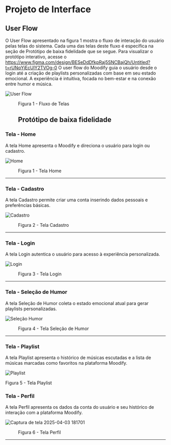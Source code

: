 
# Projeto de Interface

## User Flow
O User Flow apresentado na figura 1 mostra o fluxo de interação do usuário pelas telas do sistema. Cada uma das telas deste fluxo é específica na seção de Protótipo de baixa fidelidade que se segue. Para visualizar o protótipo interativo, acesse o https://www.figma.com/design/BESeDdDfkpRaj5SNCBajQh/Untitled?t=rUNqYjEcUlY2TVOg-0
O user flow do Moodify guia o usuário desde o login até a criação de playlists personalizadas com base em seu estado emocional. A experiência é intuitiva, focada no bem-estar e na conexão entre humor e música.

![User Flow](https://github.com/user-attachments/assets/c9a0d77b-cbdb-4fd4-af69-f813823b9c4c)


<figure> 
    <figcaption>Figura 1 - Fluxo de Telas

## Protótipo de baixa fidelidade

</figure> 

<h3><b>Tela - Home </b></h3>
<p> A tela Home apresenta o Moodify e direciona o usuário para login ou cadastro. </p>
  
![Home](https://github.com/user-attachments/assets/63f47235-1bdd-42c4-bdb2-fbe4a0836b6b)

<figure> 
  <figcaption>Figura 1 - Tela Home
</figure> 
<hr>

<h3><b>Tela - Cadastro </b></h3>
<p> A tela Cadastro permite criar uma conta inserindo dados pessoais e preferências básicas. </p>
  
![Cadastro](https://github.com/user-attachments/assets/e7c33da9-f276-4e9e-b120-f0de3ff77a96)


<figure> 
  <figcaption>Figura 2 - Tela Cadastro
</figure> 
<hr>

<h3><b>Tela - Login </b></h3>
<p> A tela Login autentica o usuário para acesso à experiência personalizada. </p>
  
![Login](https://github.com/user-attachments/assets/a80c1c63-7308-4b40-b746-736452c9b39b)

<figure> 
  <figcaption>Figura 3 - Tela Login
</figure> 
<hr>

<h3><b>Tela - Seleção de Humor </b></h3>
<p> A tela Seleção de Humor coleta o estado emocional atual para gerar playlists personalizadas. </p>
  
![Seleção Humor](https://github.com/user-attachments/assets/33e04249-6915-4dfe-a63b-4eddb5c5330b)

<figure> 
  <figcaption>Figura 4 - Tela Seleção de Humor
</figure> 
<hr>

<h3><b>Tela - Playlist </b></h3>
<p> A tela Playlist apresenta o histórico de músicas escutadas e a lista de músicas marcadas como favoritos na plataforma Moodify. </p>

![Playlist](https://github.com/user-attachments/assets/2dc334b8-57b6-426c-8a21-aeceb06a41d0)

Figura 5 - Tela Playlist


<h3><b>Tela - Perfil </b></h3>
<p> A tela Perfil apresenta os dados da conta do usuário e seu histórico de interação com a plataforma Moodify. </p>
  
![Captura de tela 2025-04-03 181701](https://github.com/user-attachments/assets/e5643a63-b4ce-4fe2-87dd-b955ce80912b)

<figure> 
  <figcaption>Figura 6 - Tela Perfil
</figure> 
<hr>
